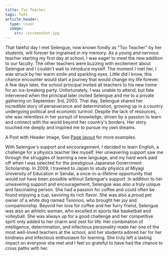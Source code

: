 ```yaml
---
title: Tso Teacher
tags: TeXt
article_header:
  type: cover
  image:
    src: /screenshot.jpg
---
```


That fateful day I met Selengue, now known fondly as "Tso Teacher" by her students, will forever be ingrained in my memory. As a young and nervous teacher starting my first day at school, I was eager to meet the new addition to our faculty. The other teachers were buzzing with excitement about Selengue and I couldn't wait to introduce myself. The moment I met her, I was struck by her warm smile and sparkling eyes. Little did I know, this chance encounter would start a journey that would change my life forever.
A few days later, the school principal invited all teachers to his new home for an ice-breaking party. Unfortunately, I was unable to attend, but fate intervened when the principal later invited Selengue and me to a private gathering on September 3rd, 2003. That day, Selengue shared her incredible story of perseverance and determination, growing up in a country undergoing political and economic turmoil. Despite the lack of resources, she was relentless in her pursuit of knowledge, driven by a passion to learn and connect with the world beyond her country's borders. Her story touched me deeply and inspired me to pursue my own dreams.

A Post with Header Image, See [Page layout](https://kitian616.github.io/jekyll-TeXt-theme/samples.html#page-layout) for more examples.

With Selengue's support and encouragement, I decided to learn English, a challenge for a physics teacher like myself. Her unwavering support saw me through the struggles of learning a new language, and my hard work paid off when I was selected for the prestigious Japanese Government Scholarship. In 2009, I traveled to Japan to study physics at Miyagi University of Education in Sendai, a once-in-a-lifetime opportunity that would not have been possible without Selengue's support.
In addition to her unwavering support and encouragement, Selengue was also a truly unique and fascinating person. She had a passion for coffee and could often be found enjoying a cup, savoring its rich flavor. She was also a proud pet owner of a white dog named Tsoonoo, who brought her joy and companionship. Beyond her love for coffee and her furry friend, Selengue was also an athletic woman, who excelled in sports like basketball and volleyball. She was always up for a good challenge and her competitive spirit only added to her charm and zest for life. Her combination of intelligence, determination, and infectious personality made her one of the most well-loved teachers at the school, and her students adored her for her kindness and infectious enthusiasm for learning. She truly left a lasting impact on everyone she met and I feel so grateful to have had the chance to cross paths with her.
